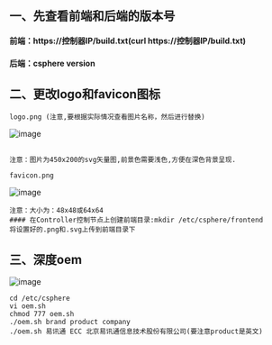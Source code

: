 ## 一、先查看前端和后端的版本号
#### 前端：https://控制器IP/build.txt(curl  https://控制器IP/build.txt)
#### 后端：csphere  version
## 二、更改logo和favicon图标
```
logo.png (注意,要根据实际情况查看图片名称，然后进行替换)

```

![image](https://github.com/lyz-970124/work/blob/master/%E5%9B%BE%E7%89%87/logo.png)

```

注意：图片为450x200的svg矢量图,前景色需要浅色,方便在深色背景呈现.

```

```
favicon.png

```

![image](https://github.com/lyz-970124/work/blob/master/%E5%9B%BE%E7%89%87/favicon.png)

```
注意：大小为：48x48或64x64
#### 在Controller控制节点上创建前端目录:mkdir /etc/csphere/frontend
将设置好的.png和.svg上传到前端目录下

```
## 三、深度oem
![image](https://github.com/lyz-970124/work/blob/master/%E5%9B%BE%E7%89%87/%E6%B7%B1%E5%BA%A6OEM.png)

```
cd /etc/csphere
vi oem.sh
chmod 777 oem.sh
./oem.sh brand product company
./oem.sh 易讯通 ECC 北京易讯通信息技术股份有限公司(要注意product是英文)

````
